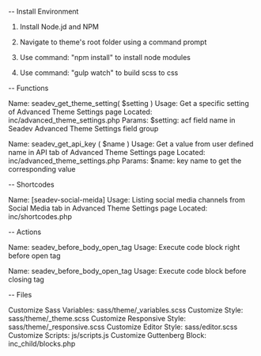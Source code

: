 -- Install Environment

1. Install Node.jd and NPM

2. Navigate to theme's root folder using a command prompt

3. Use command: "npm install" to install node modules

4. Use command: "gulp watch" to build scss to css


-- Functions

Name: seadev_get_theme_setting( $setting )
Usage: Get a specific setting of Advanced Theme Settings page
Located: inc/advanced_theme_settings.php
Params:
  $setting: acf field name in Seadev Advanced Theme Settings field group

Name: seadev_get_api_key ( $name )
Usage: Get a value from user defined name in API tab of Advanced Theme Settings page
Located: inc/advanced_theme_settings.php
Params:
  $name: key name to get the corresponding value 


-- Shortcodes

Name: [seadev-social-meida]
Usage: Listing social media channels from Social Media tab in Advanced Theme Settings page
Located: inc/shortcodes.php


-- Actions

Name: seadev_before_body_open_tag
Usage: Execute code block right before open <body> tag

Name: seadev_before_body_open_tag
Usage: Execute code block before closing </body> tag


-- Files

Customize Sass Variables: sass/theme/_variables.scss
Customize Style: sass/theme/_theme.scss
Customize Responsive Style: sass/theme/_responsive.scss
Customize Editor Style: sass/editor.scss
Customize Scripts: js/scripts.js
Customize Guttenberg Block: inc_child/blocks.php
